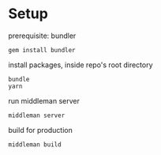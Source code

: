 # Setup

prerequisite: bundler
```
gem install bundler
```

install packages, inside repo's root directory
```
bundle
yarn
```

run middleman server
```
middleman server
```

build for production
```
middleman build
```
